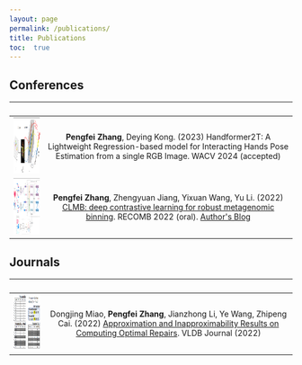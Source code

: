 ```yaml
---
layout: page
permalink: /publications/
title: Publications
toc:  true
---
```


<!-- | ![Paper Image](link-to-image) | **Paper Title**<br>Authors: Your Name, Co-Author<br>Published in: Journal/Conference Name, Year<br>[Link to Paper](paper-link) <br>Abstract: Brief description of the paper. |
|---|---| -->

## Conferences

| &nbsp;        | &nbsp;        |
| ------------- |:-------------:|
| <img src="/_images/C2.jpg" width="150" height="100">     | **Pengfei Zhang**, Deying Kong. (2023) Handformer2T: A Lightweight Regression-based model for Interacting Hands Pose Estimation from a single RGB Image. WACV 2024 (accepted)  |
| <img src="/_images/C1.jpg" width="150" height="100">     | **Pengfei Zhang**, Zhengyuan Jiang, Yixuan Wang, Yu Li. (2022) <a href="https://doi.org/10.1101/2021.11.15.468566">CLMB: deep contrastive learning for robust metagenomic binning</a>. RECOMB 2022 (oral). [Author's Blog](https://zpf0117b.github.io/PengfeiZhang.github.io/2022/01/20/contrastive-learning-for-robust-metagenome-binning/) |


## Journals
| &nbsp;        | &nbsp;        |
| ------------- |:-------------:|
| <img src="/_images/J1.jpg" width="150" height="100"> | Dongjing Miao, **Pengfei Zhang**, Jianzhong Li, Ye Wang, Zhipeng Cai. (2022) <a href="https://link.springer.com/article/10.1007/s00778-022-00738-0">Approximation and Inapproximability Results on Computing Optimal Repairs</a>. VLDB Journal (2022) |
<!-- ## Preprints -->
